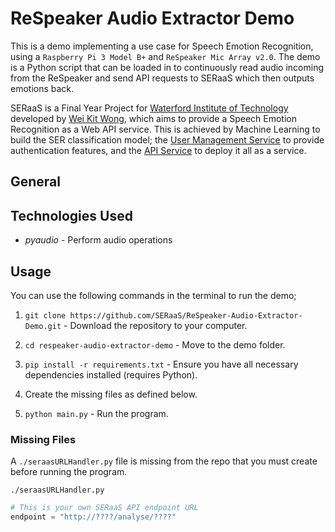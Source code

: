 # ReSpeaker Audio Extractor Demo

This is a demo implementing a use case for Speech Emotion Recognition, using a `Raspberry Pi 3 Model B+` and `ReSpeaker Mic Array v2.0`. The demo is a Python script that can be loaded in to continuously read audio incoming from the ReSpeaker and send API requests to SERaaS which then outputs emotions back.

SERaaS is a Final Year Project for [Waterford Institute of Technology](https://www.wit.ie/) developed by [Wei Kit Wong](https://github.com/andyAndyA), which aims to provide a Speech Emotion Recognition as a Web API service. This is achieved by Machine Learning to build the SER classification model; the [User Management Service](https://github.com/SERaaS/SERaaS-User-Management-Service) to provide authentication features, and the [API Service](https://github.com/SERaaS/SERaaS-API-Service) to deploy it all as a service.

## General

## Technologies Used

* *pyaudio* - Perform audio operations

## Usage

You can use the following commands in the terminal to run the demo;

1) `git clone https://github.com/SERaaS/ReSpeaker-Audio-Extractor-Demo.git` - Download the repository to your computer.

2) `cd respeaker-audio-extractor-demo` - Move to the demo folder.

3) `pip install -r requirements.txt` - Ensure you have all necessary dependencies installed (requires Python).

4) Create the missing files as defined below.

5) `python main.py` - Run the program.

### Missing Files

A `./seraasURLHandler.py` file is missing from the repo that you must create before running the program.

`./seraasURLHandler.py`
```python
# This is your own SERaaS API endpoint URL
endpoint = "http://????/analyse/????"
```